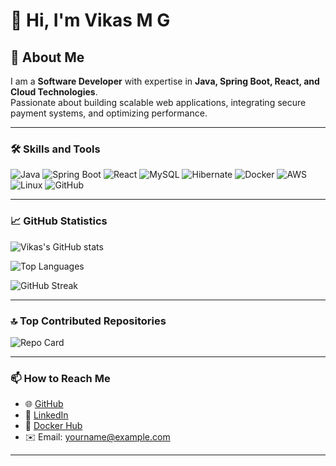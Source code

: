 # 👋 Hi, I'm Vikas M G  

## 🌟 About Me  
I am a **Software Developer** with expertise in **Java, Spring Boot, React, and Cloud Technologies**.  
Passionate about building scalable web applications, integrating secure payment systems, and optimizing performance.  

---

### 🛠️ Skills and Tools  
![Java](https://img.shields.io/badge/Java-007396?style=for-the-badge&logo=java&logoColor=white)  ![Spring Boot](https://img.shields.io/badge/Spring%20Boot-6DB33F?style=for-the-badge&logo=springboot&logoColor=white)  ![React](https://img.shields.io/badge/React-20232A?style=for-the-badge&logo=react&logoColor=61DAFB)  ![MySQL](https://img.shields.io/badge/MySQL-4479A1?style=for-the-badge&logo=mysql&logoColor=white)  ![Hibernate](https://img.shields.io/badge/Hibernate-59666C?style=for-the-badge&logo=hibernate&logoColor=white)  ![Docker](https://img.shields.io/badge/Docker-2496ED?style=for-the-badge&logo=docker&logoColor=white)  ![AWS](https://img.shields.io/badge/AWS-232F3E?style=for-the-badge&logo=amazonaws&logoColor=white)  ![Linux](https://img.shields.io/badge/Linux-FCC624?style=for-the-badge&logo=linux&logoColor=black)  ![GitHub](https://img.shields.io/badge/GitHub-100000?style=for-the-badge&logo=github&logoColor=white)  

---

### 📈 GitHub Statistics  

![Vikas's GitHub stats](https://github-readme-stats.vercel.app/api?username=vikasgowda3010&show_icons=true&theme=tokyonight)  

![Top Languages](https://github-readme-stats.vercel.app/api/top-langs/?username=vikasgowda3010&layout=compact&theme=tokyonight)  

![GitHub Streak](https://github-readme-streak-stats.herokuapp.com/?user=vikasgowda3010&theme=tokyonight)  

---

### 🔝 Top Contributed Repositories  

![Repo Card](https://github-contributor-stats.vercel.app/api?username=vikasgowda3010&limit=5&theme=tokyonight&combine_all_yearly_contributions=true)  

---

### 📫 How to Reach Me  
- 🌐 [GitHub](https://github.com/vikasgowda3010)  
- 💼 [LinkedIn](https://www.linkedin.com/in/your-linkedin-id)  
- 🐳 [Docker Hub](https://hub.docker.com/u/your-dockerhub-id)  
- ✉️ Email: yourname@example.com  

---
